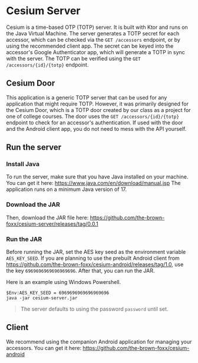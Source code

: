 # Cesium Server
Cesium is a time-based OTP (TOTP) server. It is built with Ktor and runs on the Java Virtual Machine. The server generates a TOTP secret for each accessor, which can be checked via the `GET /accessors` endpoint, or by using the recommended client app. The secret can be keyed into the accessor's Google Authenticator app, which will generate a TOTP in sync with the server. The TOTP can be verified using the `GET /accessors/{id}/{totp}` endpoint.

## Cesium Door
This application is a generic TOTP server that can be used for any application that might require TOTP. However, it was primarily designed for the Cesium Door, which is a TOTP door created by our class as a project for one of college courses. The door uses the `GET /accessors/{id}/{totp}` endpoint to check for an accessor's authentication. If used with the door and the Android client app, you do not need to mess with the API yourself.

## Run the server

### Install Java
To run the server, make sure that you have Java installed on your machine.
You can get it here: https://www.java.com/en/download/manual.jsp
The application runs on a minimum Java version of 17.

### Download the JAR
Then, download the JAR file here:
https://github.com/the-brown-foxx/cesium-server/releases/tag/0.0.1

### Run the JAR
Before running the JAR, set the AES key seed as the environment variable `AES_KEY_SEED`. If you are planning to use the prebuilt Android client from https://github.com/the-brown-foxx/cesium-android/releases/tag/1.0, use the key `6969696969696969696`.
After that, you can run the JAR.

Here is an example using Windows Powershell.
```
$Env:AES_KEY_SEED = 6969696969696969696
java -jar cesium-server.jar
```

> The server defaults to using the password `password` until set.

## Client
We recommend using the companion Android application for managing your accessors. You can get it here: https://github.com/the-brown-foxx/cesium-android